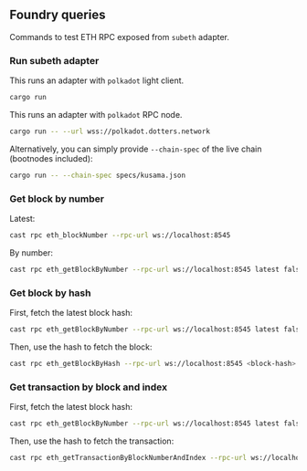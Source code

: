 ## Foundry queries

Commands to test ETH RPC exposed from `subeth` adapter.

### Run subeth adapter

This runs an adapter with `polkadot` light client.

```sh 
cargo run
```

This runs an adapter with `polkadot` RPC node.

```sh
cargo run -- --url wss://polkadot.dotters.network
```

Alternatively, you can simply provide `--chain-spec` of the live chain (bootnodes included):

```sh
cargo run -- --chain-spec specs/kusama.json
```

### Get block by number

Latest:

```sh
cast rpc eth_blockNumber --rpc-url ws://localhost:8545
```

By number:

```sh
cast rpc eth_getBlockByNumber --rpc-url ws://localhost:8545 latest false
```

### Get block by hash

First, fetch the latest block hash:

```sh
cast rpc eth_getBlockByNumber --rpc-url ws://localhost:8545 latest false
```

Then, use the hash to fetch the block:

```sh
cast rpc eth_getBlockByHash --rpc-url ws://localhost:8545 <block-hash> false
```

### Get transaction by block and index

First, fetch the latest block hash:

```sh
cast rpc eth_getBlockByNumber --rpc-url ws://localhost:8545 latest false
```

Then, use the hash to fetch the transaction:

```sh
cast rpc eth_getTransactionByBlockNumberAndIndex --rpc-url ws://localhost:8545 <block-hash> 0
```
